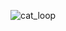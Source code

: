 ![cat_loop](https://github.com/C0nflex/IsekaiCat/assets/78041027/7fb4043b-83a4-4d26-9d54-3c8b99db3c38)
